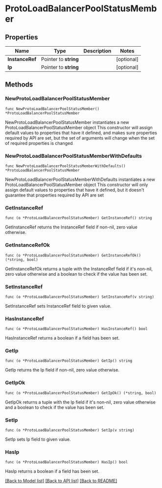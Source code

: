 # ProtoLoadBalancerPoolStatusMember

## Properties

Name | Type | Description | Notes
------------ | ------------- | ------------- | -------------
**InstanceRef** | Pointer to **string** |  | [optional] 
**Ip** | Pointer to **string** |  | [optional] 

## Methods

### NewProtoLoadBalancerPoolStatusMember

`func NewProtoLoadBalancerPoolStatusMember() *ProtoLoadBalancerPoolStatusMember`

NewProtoLoadBalancerPoolStatusMember instantiates a new ProtoLoadBalancerPoolStatusMember object
This constructor will assign default values to properties that have it defined,
and makes sure properties required by API are set, but the set of arguments
will change when the set of required properties is changed

### NewProtoLoadBalancerPoolStatusMemberWithDefaults

`func NewProtoLoadBalancerPoolStatusMemberWithDefaults() *ProtoLoadBalancerPoolStatusMember`

NewProtoLoadBalancerPoolStatusMemberWithDefaults instantiates a new ProtoLoadBalancerPoolStatusMember object
This constructor will only assign default values to properties that have it defined,
but it doesn't guarantee that properties required by API are set

### GetInstanceRef

`func (o *ProtoLoadBalancerPoolStatusMember) GetInstanceRef() string`

GetInstanceRef returns the InstanceRef field if non-nil, zero value otherwise.

### GetInstanceRefOk

`func (o *ProtoLoadBalancerPoolStatusMember) GetInstanceRefOk() (*string, bool)`

GetInstanceRefOk returns a tuple with the InstanceRef field if it's non-nil, zero value otherwise
and a boolean to check if the value has been set.

### SetInstanceRef

`func (o *ProtoLoadBalancerPoolStatusMember) SetInstanceRef(v string)`

SetInstanceRef sets InstanceRef field to given value.

### HasInstanceRef

`func (o *ProtoLoadBalancerPoolStatusMember) HasInstanceRef() bool`

HasInstanceRef returns a boolean if a field has been set.

### GetIp

`func (o *ProtoLoadBalancerPoolStatusMember) GetIp() string`

GetIp returns the Ip field if non-nil, zero value otherwise.

### GetIpOk

`func (o *ProtoLoadBalancerPoolStatusMember) GetIpOk() (*string, bool)`

GetIpOk returns a tuple with the Ip field if it's non-nil, zero value otherwise
and a boolean to check if the value has been set.

### SetIp

`func (o *ProtoLoadBalancerPoolStatusMember) SetIp(v string)`

SetIp sets Ip field to given value.

### HasIp

`func (o *ProtoLoadBalancerPoolStatusMember) HasIp() bool`

HasIp returns a boolean if a field has been set.


[[Back to Model list]](../README.md#documentation-for-models) [[Back to API list]](../README.md#documentation-for-api-endpoints) [[Back to README]](../README.md)


